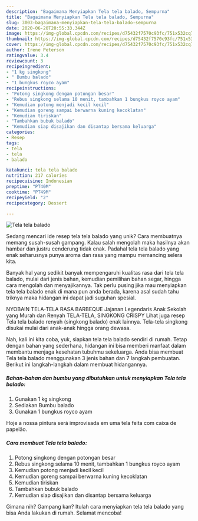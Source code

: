 ```yaml
---
description: "Bagaimana Menyiapkan Tela tela balado, Sempurna"
title: "Bagaimana Menyiapkan Tela tela balado, Sempurna"
slug: 3003-bagaimana-menyiapkan-tela-tela-balado-sempurna
date: 2020-06-20T20:55:33.344Z
image: https://img-global.cpcdn.com/recipes/d75432f7570c93fc/751x532cq70/tela-tela-balado-foto-resep-utama.jpg
thumbnail: https://img-global.cpcdn.com/recipes/d75432f7570c93fc/751x532cq70/tela-tela-balado-foto-resep-utama.jpg
cover: https://img-global.cpcdn.com/recipes/d75432f7570c93fc/751x532cq70/tela-tela-balado-foto-resep-utama.jpg
author: Irene Peterson
ratingvalue: 3.4
reviewcount: 3
recipeingredient:
- "1 kg singkong"
- " Bumbu balado"
- "1 bungkus royco ayam"
recipeinstructions:
- "Potong singkong dengan potongan besar"
- "Rebus singkong selama 10 menit, tambahkan 1 bungkus royco ayam"
- "Kemudian potong menjadi kecil kecil"
- "Kemudian goreng sampai berwarna kuning kecoklatan"
- "Kemudian tiriskan"
- "Tambahkan bubuk balado"
- "Kemudian siap disajikan dan disantap bersama keluarga"
categories:
- Resep
tags:
- tela
- tela
- balado

katakunci: tela tela balado 
nutrition: 217 calories
recipecuisine: Indonesian
preptime: "PT40M"
cooktime: "PT49M"
recipeyield: "2"
recipecategory: Dessert

---
```



![Tela tela balado](https://img-global.cpcdn.com/recipes/d75432f7570c93fc/751x532cq70/tela-tela-balado-foto-resep-utama.jpg)

Sedang mencari ide resep tela tela balado yang unik? Cara membuatnya memang susah-susah gampang. Kalau salah mengolah maka hasilnya akan hambar dan justru cenderung tidak enak. Padahal tela tela balado yang enak seharusnya punya aroma dan rasa yang mampu memancing selera kita.

Banyak hal yang sedikit banyak mempengaruhi kualitas rasa dari tela tela balado, mulai dari jenis bahan, kemudian pemilihan bahan segar, hingga cara mengolah dan menyajikannya. Tak perlu pusing jika mau menyiapkan tela tela balado enak di mana pun anda berada, karena asal sudah tahu triknya maka hidangan ini dapat jadi suguhan spesial.

NYOBAIN TELA-TELA RASA BARBEQUE Jajanan Legendaris Anak Sekolah yang Murah dan Renyah TELA-TELA, SINGKONG CRISPY Lihat juga resep Tela tela balado renyah (singkong balado) enak lainnya. Tela-tela singkong disukai mulai dari anak-anak hingga orang dewasa.


Nah, kali ini kita coba, yuk, siapkan tela tela balado sendiri di rumah. Tetap dengan bahan yang sederhana, hidangan ini bisa memberi manfaat dalam membantu menjaga kesehatan tubuhmu sekeluarga. Anda bisa membuat Tela tela balado menggunakan 3 jenis bahan dan 7 langkah pembuatan. Berikut ini langkah-langkah dalam membuat hidangannya.

<!--inarticleads1-->

##### Bahan-bahan dan bumbu yang dibutuhkan untuk menyiapkan Tela tela balado:

1. Gunakan 1 kg singkong
1. Sediakan  Bumbu balado
1. Gunakan 1 bungkus royco ayam


Hoje a nossa pintura será improvisada em uma tela feita com caixa de papelão. 

<!--inarticleads2-->

##### Cara membuat Tela tela balado:

1. Potong singkong dengan potongan besar
1. Rebus singkong selama 10 menit, tambahkan 1 bungkus royco ayam
1. Kemudian potong menjadi kecil kecil
1. Kemudian goreng sampai berwarna kuning kecoklatan
1. Kemudian tiriskan
1. Tambahkan bubuk balado
1. Kemudian siap disajikan dan disantap bersama keluarga




Gimana nih? Gampang kan? Itulah cara menyiapkan tela tela balado yang bisa Anda lakukan di rumah. Selamat mencoba!
